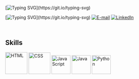 [![Typing SVG](https://readme-typing-svg.herokuapp.com?font=Anton+Code&weight=300&size=50&duration=4000&pause=1000&color=FFFFFF&center=true&vCenter=true&random=false&width=1000&lines=HARD+WORK+IS+THE+WAY;)](https://git.io/typing-svg)


[![Typing SVG](https://readme-typing-svg.herokuapp.com?font=Anton+Code&weight=100&size=21&color=FFFFFF&left=true&vCenter=true&random=false&width=1000&lines=Contatos:;)](https://git.io/typing-svg)
[![E-mail](https://img.shields.io/badge/Gmail-000?style=for-the-badge&logo=gmail&logoColor=FFFCD&color:FFF)](mailto:vitorromanojava@gmail.com)
[![LinkedIn](https://img.shields.io/badge/-LinkedIn-000?style=for-the-badge&logo=linkedin&logoColor=FFFCD&color:FFF)](https://www.linkedin.com/in/vitor-romano-pena-a7777b286/)
&nbsp;

&nbsp;
<h2>Skills</h2>
<img src="https://github.com/user-attachments/assets/d5f01ba9-d737-478f-83c9-953aebf76a19" alt="HTML" width="70">
<img src="https://github.com/user-attachments/assets/51a64b29-a1e0-4c1f-a42c-c9e37688f7ee" alt="CSS" width="69">
<img src="https://github.com/user-attachments/assets/d193e6fc-4197-437b-abd3-19aa386001dd" alt="JavaScript" width="60">
<img src="https://github.com/user-attachments/assets/0265a777-ecac-4afc-a5fd-02def88bc2f9" alt="Java" width="60">
<img src="https://github.com/user-attachments/assets/19a26640-60f5-4565-a6f7-bde3d6a98807" alt="Python" width="60">
